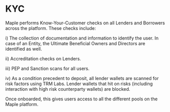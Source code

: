 # KYC

Maple performs Know-Your-Customer checks on all Lenders and Borrowers across the platform. These checks include:

i) The collection of documentation and information to identify the user. In case of an Entity, the Ultimate Beneficial Owners and Directors are identified as well.

ii) Accreditation checks on Lenders.

iii) PEP and Sanction scans for all users.

iv) As a condition precedent to deposit, all lender wallets are scanned for risk factors using TRM Labs. Lender wallets that hit on risks (including interaction with high risk counterparty wallets) are blocked.

Once onboarded, this gives users access to all the different pools on the Maple platform.
